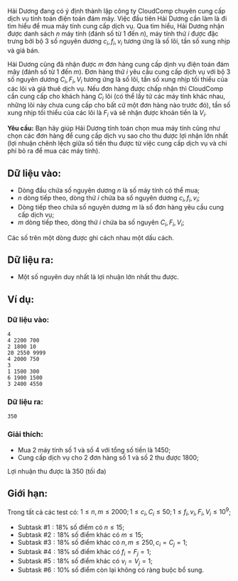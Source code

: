 Hải Dương đang có ý định thành lập công ty CloudComp chuyên cung cấp dịch vụ tính toán điện toán đám mây.
Việc đầu tiên Hải Dương cần làm là đi tìm hiểu để mua máy tính cung cấp dịch vụ. Qua tìm hiểu, Hải Dương nhận được danh sách $n$ máy tính (đánh số từ $1$ đến $n$), máy tính thứ $i$ được đặc trưng bởi bộ $3$ số nguyên dương $c_i,f_i,v_i$ tương ứng là số lõi, tần số xung nhịp và giá bán.

Hải Dương cũng đã nhận được $m$ đơn hàng cung cấp dịnh vụ điện toán đám mây (đánh số từ $1$ đến $m$). Đơn hàng thứ $i$ yêu cầu cung cấp dịch vụ với bộ $3$ số nguyên dương $C_i,F_i,V_i$ tương ứng là số lõi, tần số xung nhịp tối thiểu của các lõi và giá thuê dịch vụ. Nếu đơn hàng được chấp nhận thì CloudComp cần cung cấp cho khách hàng $C_i$ lõi (có thể lấy tử các máy tính khác nhau, những lõi này chưa cung cấp cho bất cứ một đơn hàng nào trước đó), tần số xung nhịp tối thiểu của các lõi là $F_i$ và sẽ nhận được khoản tiền là $V_i$.

**Yêu cầu:** Bạn hãy giúp Hải Dương tính toán chọn mua máy tính cũng như chọn các đơn hàng để cung cấp dịch vụ sao cho thu được lợi nhận lớn nhất (lợi nhuận chênh lệch giữa số tiền thu được từ việc cung cấp dịch vụ và chi phí bỏ ra để mua các máy tính).

## Dữ liệu vào:
- Dòng đầu chứa số nguyên dương $n$ là số máy tính có thể mua;
- $n$ dòng tiếp theo, dòng thứ $i$ chứa ba số nguyên dương $c_i,f_i,v_i$;
- Dòng tiếp theo chứa số nguyên dương $m$ là số đơn hàng yêu cầu cung cấp dịch vụ;
- $m$ dòng tiếp theo, dòng thứ $i$ chứa ba số nguyên $C_i,F_i,V_i$;

Các số trên một dòng được ghi cách nhau một dấu cách.

## Dữ liệu ra:
- Một số nguyên duy nhất là lợi nhuận lớn nhất thu được.

## Ví dụ:
### Dữ liệu vào:
```
4
4 2200 700
2 1800 10
20 2550 9999
4 2000 750
3
1 1500 300
6 1900 1500
3 2400 4550
```

### Dữ liệu ra:
```
350
```

### Giải thích:
- Mua $2$ máy tính số $1$ và số $4$ với tổng số tiền là $1450$;
- Cung cấp dịch vụ cho $2$ đơn hàng số $1$ và số $2$ thu được $1800$;

Lợi nhuận thu được là $350$ (tối đa)

## Giới hạn:
Trong tất cả các test có: $1≤n,m≤2000;1≤c_i,C_i≤50;1≤f_i,v_i,F_i,V_i≤10^9$;
- Subtask $\#1: 18\%$ số điểm có $n ≤15$;
- Subtask $\#2: 18\%$ số điểm khác có $m ≤15$;
- Subtask $\#3: 18\%$ số điểm khác có $n,m ≤250,c_i=C_j=1$;
- Subtask $\#4: 18\%$ số điểm khác có $f_i=F_j=1$;
- Subtask $\#5: 18\%$ số điểm khác có $v_i=V_j=1$;
- Subtask $\#6: 10\%$ số điểm còn lại không có ràng buộc bổ sung.